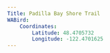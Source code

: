```yaml
---
Title: Padilla Bay Shore Trail
WABird:
    Coordinates:
        Latitude: 48.4705732
        Longitude: -122.4701625
---
```

